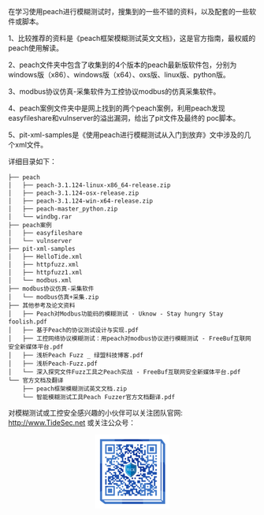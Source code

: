 在学习使用peach进行模糊测试时，搜集到的一些不错的资料，以及配套的一些软件或脚本。

1、比较推荐的资料是《peach框架模糊测试英文文档》，这是官方指南，最权威的peach使用解读。

2、peach文件夹中包含了收集到的4个版本的peach最新版软件包，分别为windows版（x86）、windows版（x64）、oxs版、linux版、python版。

3、modbus协议仿真-采集软件为工控协议modbus的仿真采集软件。

4、peach案例文件夹中是网上找到的两个peach案例，利用peach发现easyfileshare和vulnserver的溢出漏洞，给出了pit文件及最终的 poc脚本。

5、pit-xml-samples是《使用peach进行模糊测试从入门到放弃》文中涉及的几个xml文件。


详细目录如下：

```
├── peach
│   ├── peach-3.1.124-linux-x86_64-release.zip
│   ├── peach-3.1.124-osx-release.zip
│   ├── peach-3.1.124-win-x64-release.zip
│   ├── peach-master_python.zip
│   └── windbg.rar
├── peach案例
│   ├── easyfileshare
│   └── vulnserver
├── pit-xml-samples
│   ├── HelloTide.xml
│   ├── httpfuzz.xml
│   ├── httpfuzz1.xml
│   └── modbus.xml
├── modbus协议仿真-采集软件
│   └── modbus仿真+采集.zip
├── 其他参考及论文资料
│   ├── Peach对Modbus功能码的模糊测试 · Uknow - Stay hungry Stay foolish.pdf
│   ├── 基于Peach的协议测试设计与实现.pdf
│   ├── 工控网络协议模糊测试：用peach对modbus协议进行模糊测试 - FreeBuf互联网安全新媒体平台.pdf
│   ├── 浅析Peach Fuzz _ 绿盟科技博客.pdf
│   ├── 浅析Peach-Fuzz.pdf
│   └── 深入探究文件Fuzz工具之Peach实战 - FreeBuf互联网安全新媒体平台.pdf
└── 官方文档及翻译
    ├── peach框架模糊测试英文文档.zip
    └── 智能模糊测试工具Peach Fuzzer官方文档翻译.pdf
```

对模糊测试或工控安全感兴趣的小伙伴可以关注团队官网: http://www.TideSec.net 或关注公众号：

<div align=center><img src=images/ewm.png width=30% ></div>

